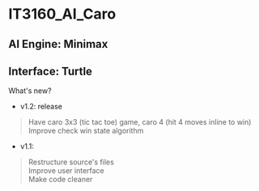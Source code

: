 # IT3160_AI_Caro
## AI Engine: Minimax
## Interface: Turtle
What's new?
* v1.2: release
> Have caro 3x3 (tic tac toe) game, caro 4 (hit 4 moves inline to win) \
> Improve check win state algorithm

* v1.1:
> Restructure source's files \
> Improve user interface \
> Make code cleaner


